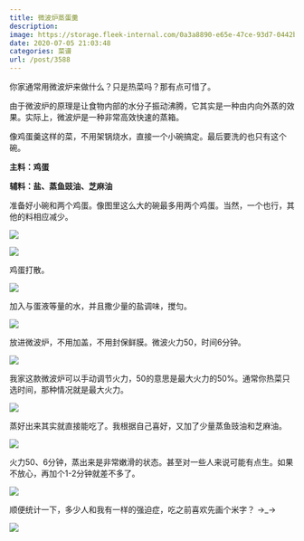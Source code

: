 ```yaml
---
title: 微波炉蒸蛋羹
description: 
image: https://storage.fleek-internal.com/0a3a8890-e65e-47ce-93d7-0442b9209d38-bucket/blog/posts/2020-07/2020-07-05%2019.47.00.jpg
date: 2020-07-05 21:03:48
categories: 菜谱
url: /post/3588
---
```


你家通常用微波炉来做什么？只是热菜吗？那有点可惜了。

由于微波炉的原理是让食物内部的水分子振动沸腾，它其实是一种由内向外蒸的效果。实际上，微波炉是一种非常高效快速的蒸箱。

像鸡蛋羹这样的菜，不用架锅烧水，直接一个小碗搞定。最后要洗的也只有这个碗。

**主料：鸡蛋**

**辅料：盐、蒸鱼豉油、芝麻油**

准备好小碗和两个鸡蛋。像图里这么大的碗最多用两个鸡蛋。当然，一个也行，其他的料相应减少。

![](https://storage.fleek-internal.com/0a3a8890-e65e-47ce-93d7-0442b9209d38-bucket/blog/posts/2020-07/2020-07-05%2019.31.16.jpg)

![](https://storage.fleek-internal.com/0a3a8890-e65e-47ce-93d7-0442b9209d38-bucket/blog/posts/2020-07/2020-07-05%2019.31.59.jpg)

鸡蛋打散。

![](https://storage.fleek-internal.com/0a3a8890-e65e-47ce-93d7-0442b9209d38-bucket/blog/posts/2020-07/2020-07-05%2019.33.40.jpg)

加入与蛋液等量的水，并且撒少量的盐调味，搅匀。

![](https://storage.fleek-internal.com/0a3a8890-e65e-47ce-93d7-0442b9209d38-bucket/blog/posts/2020-07/2020-07-05%2019.34.15.jpg)

放进微波炉，不用加盖，不用封保鲜膜。微波火力50，时间6分钟。

![](https://storage.fleek-internal.com/0a3a8890-e65e-47ce-93d7-0442b9209d38-bucket/blog/posts/2020-07/2020-07-05%2019.43.45.jpg)

我家这款微波炉可以手动调节火力，50的意思是最大火力的50%。通常你热菜只选时间，那种情况就是最大火力。

![](https://storage.fleek-internal.com/0a3a8890-e65e-47ce-93d7-0442b9209d38-bucket/blog/posts/2020-07/2020-07-05%2019.35.48.jpg)

蒸好出来其实就直接能吃了。我根据自己喜好，又加了少量蒸鱼豉油和芝麻油。

![](https://storage.fleek-internal.com/0a3a8890-e65e-47ce-93d7-0442b9209d38-bucket/blog/posts/2020-07/2020-07-05%2019.44.42.jpg)

火力50、6分钟，蒸出来是非常嫩滑的状态。甚至对一些人来说可能有点生。如果不放心，再加个1-2分钟就差不多了。

![](https://storage.fleek-internal.com/0a3a8890-e65e-47ce-93d7-0442b9209d38-bucket/blog/posts/2020-07/2020-07-05%2019.47.00.jpg)

顺便统计一下，多少人和我有一样的强迫症，吃之前喜欢先画个米字？  →_→

![](https://storage.fleek-internal.com/0a3a8890-e65e-47ce-93d7-0442b9209d38-bucket/blog/posts/2020-07/2020-07-05%2019.47.29.jpg)